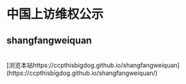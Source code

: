 # 中国上访维权公示
## shangfangweiquan

<br />
[浏览本站https://ccpthisbigdog.github.io/shangfangweiquan](https://ccpthisbigdog.github.io/shangfangweiquan/)

